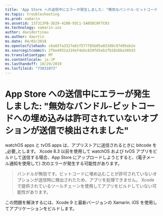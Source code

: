 ```yaml
---
title: 'App Store への送信中にエラーが発生しました: "無効なバンドル-ビットコードへの埋め込みは許可されていないオプションが送信で検出されました"'
ms.topic: troubleshooting
ms.prod: xamarin
ms.assetid: 137313FB-3D29-428B-93C1-5A05DC8F7C03
ms.technology: xamarin-ios
author: davidortinau
ms.author: daortin
ms.date: 04/03/2018
ms.openlocfilehash: c6a03fa3327e81f577f85b05a033d9c97495eb2e
ms.sourcegitcommit: 2fbe4932a319af4ebc829f65eb1fb1816ba305d3
ms.translationtype: MT
ms.contentlocale: ja-JP
ms.lasthandoff: 10/29/2019
ms.locfileid: "73031073"
---
```

# <a name="error-when-submitting-to-app-store-invalid-bundle---options-not-allowed-to-be-embedded-in-bitcode-are-detected-in-the-submission"></a>App Store への送信中にエラーが発生しました: "無効なバンドル-ビットコードへの埋め込みは許可されていないオプションが送信で検出されました"

watchOS apps と tvOS apps は、アプリストアに送信されるときに bitcode を_必要_とします。 Xcode 8.3 以前を使用して watchOS および tvOS アプリをビルドして送信する場合、App Store にアップロードしようとすると、(電子メール通知を使用して) 次のエラーが発生する可能性があります。

>バンドルが無効です。ビットコードに埋め込むことが許可されていないオプションが送信時に検出されたため、アプリを処理できません。 Xcode で提供されているツールチェーンを使用してアプリをビルドしていない可能性があります。

この問題を解決するには、Xcode 9 と最新バージョンの Xamarin. iOS を使用してアプリケーションをビルドします。
